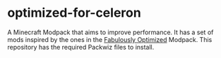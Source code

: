 # optimized-for-celeron
A Minecraft Modpack that aims to improve performance.
It has a set of mods inspired by the ones in the [Fabulously Optimized](https://github.com/Fabulously-Optimized/fabulously-optimized) Modpack.
This repository has the required Packwiz files to install.
